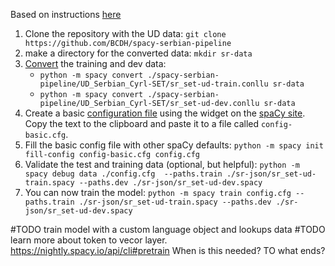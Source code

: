 Based on instructions [here](https://spacy.io/usage/training#basics)

1. Clone the repository with the UD data: `git clone https://github.com/BCDH/spacy-serbian-pipeline`
2. make a directory for the converted data: `mkdir sr-data`
3. [Convert](https://nightly.spacy.io/api/cli#convert) the training and dev data: 
   - `python -m spacy convert ./spacy-serbian-pipeline/UD_Serbian_Cyrl-SET/sr_set-ud-train.conllu sr-data`
   - `python -m spacy convert ./spacy-serbian-pipeline/UD_Serbian_Cyrl-SET/sr_set-ud-dev.conllu sr-data`
4. Create a basic [configuration file](https://nightly.spacy.io/api/data-formats#config) using the widget on the [spaCy site](https://nightly.spacy.io/). Copy the text to the clipboard and paste it to a file called `config-basic.cfg`.
5. Fill the basic config file with other spaCy defaults: `python -m spacy init fill-config config-basic.cfg config.cfg`
6. Validate the test and training data (optional, but helpful): `python -m spacy debug data ./config.cfg  --paths.train ./sr-json/sr_set-ud-train.spacy --paths.dev ./sr-json/sr_set-ud-dev.spacy`
7. You can now train the model: `python -m spacy train config.cfg --paths.train ./sr-json/sr_set-ud-train.spacy --paths.dev ./sr-json/sr_set-ud-dev.spacy`

#TODO train model with a custom language object and lookups data 
#TODO learn more about token to vecor layer.  https://nightly.spacy.io/api/cli#pretrain When is this needed? TO what ends? 
